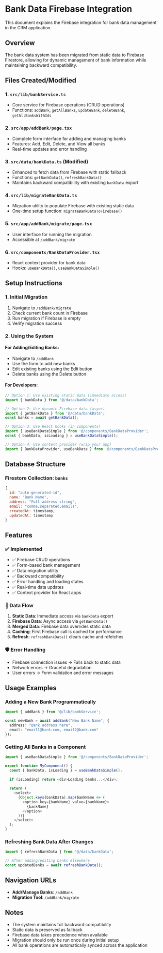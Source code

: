 # Bank Data Firebase Integration

This document explains the Firebase integration for bank data management in the CRM application.

## Overview

The bank data system has been migrated from static data to Firebase Firestore, allowing for dynamic management of bank information while maintaining backward compatibility.

## Files Created/Modified

### 1. `src/lib/bankService.ts`
- Core service for Firebase operations (CRUD operations)
- Functions: `addBank`, `getAllBanks`, `updateBank`, `deleteBank`, `getAllBanksWithIds`

### 2. `src/app/addBank/page.tsx`
- Complete form interface for adding and managing banks
- Features: Add, Edit, Delete, and View all banks
- Real-time updates and error handling

### 3. `src/data/bankData.ts` (Modified)
- Enhanced to fetch data from Firebase with static fallback
- Functions: `getBankData()`, `refreshBankData()`
- Maintains backward compatibility with existing `bankData` export

### 4. `src/lib/migrateBankData.ts`
- Migration utility to populate Firebase with existing static data
- One-time setup function: `migrateBankDataToFirebase()`

### 5. `src/app/addBank/migrate/page.tsx`
- User interface for running the migration
- Accessible at `/addBank/migrate`

### 6. `src/components/BankDataProvider.tsx`
- React context provider for bank data
- Hooks: `useBankData()`, `useBankDataSimple()`

## Setup Instructions

### 1. Initial Migration
1. Navigate to `/addBank/migrate`
2. Check current bank count in Firebase
3. Run migration if Firebase is empty
4. Verify migration success

### 2. Using the System

#### For Adding/Editing Banks:
- Navigate to `/addBank`
- Use the form to add new banks
- Edit existing banks using the Edit button
- Delete banks using the Delete button

#### For Developers:
```typescript
// Option 1: Use existing static data (immediate access)
import { bankData } from '@/data/bankData';

// Option 2: Use dynamic Firebase data (async)
import { getBankData } from '@/data/bankData';
const banks = await getBankData();

// Option 3: Use React hooks (in components)
import { useBankDataSimple } from '@/components/BankDataProvider';
const { bankData, isLoading } = useBankDataSimple();

// Option 4: Use context provider (wrap your app)
import { BankDataProvider, useBankData } from '@/components/BankDataProvider';
```

## Database Structure

### Firestore Collection: `banks`
```javascript
{
  id: "auto-generated-id",
  name: "Bank Name",
  address: "Full address string",
  email: "comma,separated,emails",
  createdAt: timestamp,
  updatedAt: timestamp
}
```

## Features

### ✅ Implemented
- ✅ Firebase CRUD operations
- ✅ Form-based bank management
- ✅ Data migration utility
- ✅ Backward compatibility
- ✅ Error handling and loading states
- ✅ Real-time data updates
- ✅ Context provider for React apps

### 🔄 Data Flow
1. **Static Data**: Immediate access via `bankData` export
2. **Firebase Data**: Async access via `getBankData()`
3. **Merged Data**: Firebase data overrides static data
4. **Caching**: First Firebase call is cached for performance
5. **Refresh**: `refreshBankData()` clears cache and refetches

### 🛡️ Error Handling
- Firebase connection issues → Falls back to static data
- Network errors → Graceful degradation
- User errors → Form validation and error messages

## Usage Examples

### Adding a New Bank Programmatically
```typescript
import { addBank } from '@/lib/bankService';

const newBank = await addBank("New Bank Name", {
  address: "Bank address here",
  email: "email1@bank.com, email2@bank.com"
});
```

### Getting All Banks in a Component
```typescript
import { useBankDataSimple } from '@/components/BankDataProvider';

export function MyComponent() {
  const { bankData, isLoading } = useBankDataSimple();
  
  if (isLoading) return <div>Loading banks...</div>;
  
  return (
    <select>
      {Object.keys(bankData).map(bankName => (
        <option key={bankName} value={bankName}>
          {bankName}
        </option>
      ))}
    </select>
  );
}
```

### Refreshing Bank Data After Changes
```typescript
import { refreshBankData } from '@/data/bankData';

// After adding/editing banks elsewhere
const updatedBanks = await refreshBankData();
```

## Navigation URLs

- **Add/Manage Banks**: `/addBank`
- **Migration Tool**: `/addBank/migrate`

## Notes

- The system maintains full backward compatibility
- Static data is preserved as fallback
- Firebase data takes precedence when available
- Migration should only be run once during initial setup
- All bank operations are automatically synced across the application 